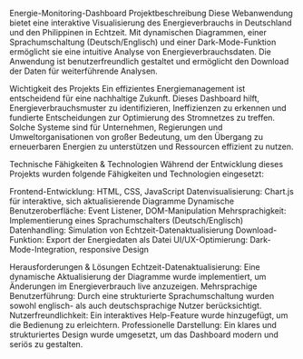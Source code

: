 Energie-Monitoring-Dashboard
Projektbeschreibung
Diese Webanwendung bietet eine interaktive Visualisierung des Energieverbrauchs in Deutschland und den Philippinen in Echtzeit. Mit dynamischen Diagrammen, einer Sprachumschaltung (Deutsch/Englisch) und einer Dark-Mode-Funktion ermöglicht sie eine intuitive Analyse von Energieverbrauchsdaten. Die Anwendung ist benutzerfreundlich gestaltet und ermöglicht den Download der Daten für weiterführende Analysen.

Wichtigkeit des Projekts
Ein effizientes Energiemanagement ist entscheidend für eine nachhaltige Zukunft. Dieses Dashboard hilft, Energieverbrauchsmuster zu identifizieren, Ineffizienzen zu erkennen und fundierte Entscheidungen zur Optimierung des Stromnetzes zu treffen. Solche Systeme sind für Unternehmen, Regierungen und Umweltorganisationen von großer Bedeutung, um den Übergang zu erneuerbaren Energien zu unterstützen und Ressourcen effizient zu nutzen.

Technische Fähigkeiten & Technologien
Während der Entwicklung dieses Projekts wurden folgende Fähigkeiten und Technologien eingesetzt:

Frontend-Entwicklung: HTML, CSS, JavaScript
Datenvisualisierung: Chart.js für interaktive, sich aktualisierende Diagramme
Dynamische Benutzeroberfläche: Event Listener, DOM-Manipulation
Mehrsprachigkeit: Implementierung eines Sprachumschalters (Deutsch/Englisch)
Datenhandling: Simulation von Echtzeit-Datenaktualisierung
Download-Funktion: Export der Energiedaten als Datei
UI/UX-Optimierung: Dark-Mode-Integration, responsive Design

Herausforderungen & Lösungen
Echtzeit-Datenaktualisierung: Eine dynamische Aktualisierung der Diagramme wurde implementiert, um Änderungen im Energieverbrauch live anzuzeigen.
Mehrsprachige Benutzerführung: Durch eine strukturierte Sprachumschaltung wurden sowohl englisch- als auch deutschsprachige Nutzer berücksichtigt.
Nutzerfreundlichkeit: Ein interaktives Help-Feature wurde hinzugefügt, um die Bedienung zu erleichtern.
Professionelle Darstellung: Ein klares und strukturiertes Design wurde umgesetzt, um das Dashboard modern und seriös zu gestalten.
